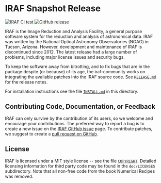 # IRAF Snapshot Release

[![IRAF CI test](https://github.com/iraf-community/iraf/workflows/IRAF%20CI%20test/badge.svg)](https://github.com/olebole/iraf/actions?query=workflow%3A%22IRAF+CI+test%22)
[![GitHub release](https://img.shields.io/github/release/iraf-community/iraf.svg)](https://github.com/iraf-community/iraf/releases/latest)

IRAF is the Image Reduction and Analysis Facility, a general purpose
software system for the reduction and analysis of astronomical
data. IRAF was written by the National Optical Astronomy Observatories
(NOAO) in Tucson, Arizona. However, development and maintenance of
IRAF is discontinued since 2012. The latest release had a large number
of problems, including major license issues and security bugs.

To keep the software away from bitrotting, and to fix bugs that are in
the package despite (or because) of its age, the iraf-community works
on integrating the available patches into the IRAF source code. See
[`RELEASE.md`](RELEASE.md) for the release notes.

For installation instructions see the file [`INSTALL.md`](INSTALL.md)
in this directory.


## Contributing Code, Documentation, or Feedback

IRAF can only survive by the contribution of its users, so we welcome
and encourage your contributions. The preferred way to report a bug is
to create a new issue on the
[IRAF GitHub issue](https://github.com/iraf-community/iraf/issues) page.
To contribute patches, we suggest to create a
[pull request on GitHub](https://github.com/iraf-community/iraf/pulls).


## License

IRAF is licensed under a MIT style license -- see the file
[`COPYRIGHT`](COPYRIGHT). Detailed licensing information for third
party code may be found in the `doc/LICENSES` subdirectory. Note that
all non-free code from the book Numerical Recipes was removed.
